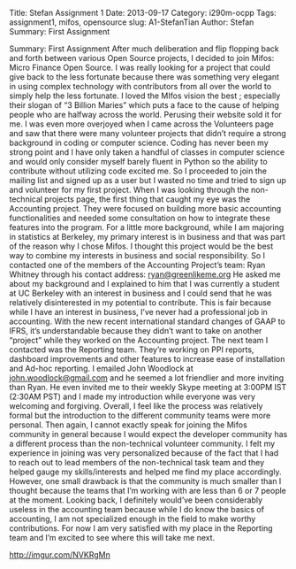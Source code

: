 Title: Stefan Assignment 1
Date: 2013-09-17 
Category: i290m-ocpp
Tags: assignment1, mifos, opensource
slug: A1-StefanTian
Author: Stefan
Summary: First Assignment

Summary: First Assignment
After much deliberation and flip flopping back and forth between various Open Source projects, I decided to join Mifos: Micro Finance Open Source. I was really looking for a project that could give back to the less fortunate because there was something very elegant in using complex technology with contributors from all over the world to simply help the less fortunate. I loved the MIfos vision the best ; especially their slogan of “3 Billion Maries” which puts a face to the cause of helping people who are halfway across the world. Perusing their website sold it for me.
I was even more overjoyed when I came across the Volunteers page and saw that there were many volunteer projects that didn’t require a strong background in coding or computer science. Coding has never been my strong point and I have only taken a handful of classes in computer science and would only consider myself barely fluent in Python so the ability to contribute without utilizing code excited me. So I proceeded to join the mailing list and signed up as a user but I wasted no time and tried to sign up and volunteer for my first project.
When I was looking through the non-technical projects page, the first thing that caught my eye was the Accounting project. They were focused on building more basic accounting functionalities and needed some consultation on how to integrate these features into the program. For a little more background, while I am majoring in statistics at Berkeley, my primary interest is in business and that was part of the reason why I chose Mifos. I thought this project would be the best way to combine my interests in business and social responsibility. 
So I contacted one of the members of the Accounting Project’s  team: Ryan Whitney through his contact address: ryan@greenlikeme.org He asked me about my background and I explained to him that I was currently a student at UC Berkeley with an interest in business and I could send that he was relatively disinterested in my potential to contribute. This is fair because while I have an interest in business, I’ve never had a professional job in accounting. With the new recent international standard changes of GAAP to IFRS, it’s understandable because they didn’t want to take on another “project” while they worked on the Accounting project.
The next team I contacted was the Reporting team. They’re working on PPI reports, dashboard improvements and other features to increase ease of installation and Ad-hoc reporting. I emailed John Woodlock at john.woodlock@gmail.com and he seemed a lot friendlier and more inviting than Ryan. He even invited me to their weekly Skype meeting at 3:00PM IST (2:30AM PST) and I made my introduction while everyone was very welcoming and forgiving.
Overall, I feel like the process was relatively formal but the introduction to the different community teams were more personal. Then again, I cannot exactly speak for joining the Mifos community in general because I would expect the developer community has a different process than the non-technical volunteer community. I felt my experience in joining was very personalized because of the fact that I had to reach out to lead members of the non-technical task team and they helped gauge my skills/interests and helped me find my place accordingly.  However, one small drawback is that the community is much smaller than I thought because the teams that I’m working with are less than 6 or 7 people at the moment. Looking back, I definitely would’ve been considerably useless in the accounting team because while I do know the basics of accounting, I am not specialized enough in the field to make worthy contributions. For now I am very satisfied with my place in the Reporting team and I’m excited to see where this will take me next.

http://imgur.com/NVKRgMn

